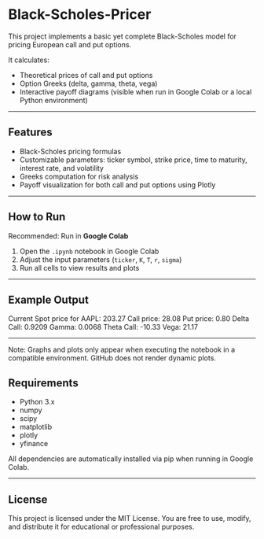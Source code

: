 # Black-Scholes-Pricer

This project implements a basic yet complete Black-Scholes model for pricing European call and put options.

It calculates:
- Theoretical prices of call and put options
- Option Greeks (delta, gamma, theta, vega)
- Interactive payoff diagrams (visible when run in Google Colab or a local Python environment)

---

## Features

- Black-Scholes pricing formulas
- Customizable parameters: ticker symbol, strike price, time to maturity, interest rate, and volatility
- Greeks computation for risk analysis
- Payoff visualization for both call and put options using Plotly

---

## How to Run

Recommended: Run in **Google Colab**

1. Open the `.ipynb` notebook in Google Colab
2. Adjust the input parameters (`ticker`, `K`, `T`, `r`, `sigma`)
3. Run all cells to view results and plots

---

## Example Output
Current Spot price for AAPL: 203.27
Call price: 28.08
Put price: 0.80
Delta Call: 0.9209
Gamma: 0.0068
Theta Call: -10.33
Vega: 21.17

********

Note: Graphs and plots only appear when executing the notebook in a compatible environment. GitHub does not render dynamic plots.

## Requirements

- Python 3.x
- numpy
- scipy
- matplotlib
- plotly
- yfinance

All dependencies are automatically installed via pip when running in Google Colab.

---

## License

This project is licensed under the MIT License. You are free to use, modify, and distribute it for educational or professional purposes.
